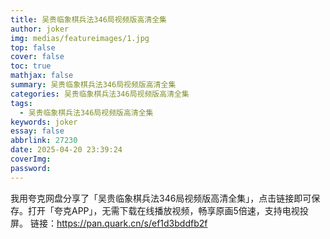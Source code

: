 ```yaml
---
title: 吴贵临象棋兵法346局视频版高清全集
author: joker
img: medias/featureimages/1.jpg
top: false
cover: false
toc: true
mathjax: false
summary: 吴贵临象棋兵法346局视频版高清全集
categories: 吴贵临象棋兵法346局视频版高清全集
tags:
  - 吴贵临象棋兵法346局视频版高清全集
keywords: joker
essay: false
abbrlink: 27230
date: 2025-04-20 23:39:24
coverImg:
password:
---
```


我用夸克网盘分享了「吴贵临象棋兵法346局视频版高清全集」，点击链接即可保存。打开「夸克APP」，无需下载在线播放视频，畅享原画5倍速，支持电视投屏。
链接：https://pan.quark.cn/s/ef1d3bddfb2f
